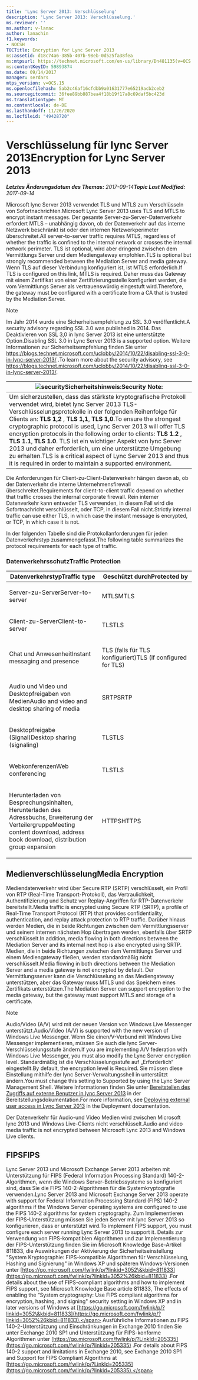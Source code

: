 ```yaml
---
title: 'Lync Server 2013: Verschlüsselung'
description: 'Lync Server 2013: Verschlüsselung.'
ms.reviewer: ''
ms.author: v-lanac
author: lanachin
f1.keywords:
- NOCSH
TOCTitle: Encryption for Lync Server 2013
ms:assetid: d18c74a6-385b-407b-98eb-0d525fa38fea
ms:mtpsurl: https://technet.microsoft.com/en-us/library/Dn481135(v=OCS.15)
ms:contentKeyID: 59893874
ms.date: 09/14/2017
manager: serdars
mtps_version: v=OCS.15
ms.openlocfilehash: 5ab2c46af16cfdbb9a01631777e65219acb2ceb2
ms.sourcegitcommit: 36fee89bb887bea4f18b19f17a8c69daf5bc423d
ms.translationtype: MT
ms.contentlocale: de-DE
ms.lasthandoff: 11/26/2020
ms.locfileid: "49428720"
---
```

# <a name="encryption-for-lync-server-2013"></a><span data-ttu-id="552c8-103">Verschlüsselung für lync Server 2013</span><span class="sxs-lookup"><span data-stu-id="552c8-103">Encryption for Lync Server 2013</span></span>

<div data-xmlns="http://www.w3.org/1999/xhtml">

<div class="topic" data-xmlns="http://www.w3.org/1999/xhtml" data-msxsl="urn:schemas-microsoft-com:xslt" data-cs="https://msdn.microsoft.com/">

<div data-asp="https://msdn2.microsoft.com/asp">



</div>

<div id="mainSection">

<div id="mainBody"><span data-ttu-id="552c8-104">

<span> </span></span><span class="sxs-lookup"><span data-stu-id="552c8-104">

<span> </span></span></span>

<span data-ttu-id="552c8-105">_**Letztes Änderungsdatum des Themas:** 2017-09-14_</span><span class="sxs-lookup"><span data-stu-id="552c8-105">_**Topic Last Modified:** 2017-09-14_</span></span>

<span data-ttu-id="552c8-106">Microsoft lync Server 2013 verwendet TLS und MTLS zum Verschlüsseln von Sofortnachrichten.</span><span class="sxs-lookup"><span data-stu-id="552c8-106">Microsoft Lync Server 2013 uses TLS and MTLS to encrypt instant messages.</span></span> <span data-ttu-id="552c8-107">Der gesamte Server-zu-Server-Datenverkehr erfordert MTLS – unabhängig davon, ob der Datenverkehr auf das interne Netzwerk beschränkt ist oder den internen Netzwerkperimeter überschreitet.</span><span class="sxs-lookup"><span data-stu-id="552c8-107">All server-to-server traffic requires MTLS, regardless of whether the traffic is confined to the internal network or crosses the internal network perimeter.</span></span> <span data-ttu-id="552c8-108">TLS ist optional, wird aber dringend zwischen dem Vermittlungs Server und dem Mediengateway empfohlen.</span><span class="sxs-lookup"><span data-stu-id="552c8-108">TLS is optional but strongly recommended between the Mediation Server and media gateway.</span></span> <span data-ttu-id="552c8-109">Wenn TLS auf dieser Verbindung konfiguriert ist, ist MTLS erforderlich.</span><span class="sxs-lookup"><span data-stu-id="552c8-109">If TLS is configured on this link, MTLS is required.</span></span> <span data-ttu-id="552c8-110">Daher muss das Gateway mit einem Zertifikat von einer Zertifizierungsstelle konfiguriert werden, die vom Vermittlungs Server als vertrauenswürdig eingestuft wird.</span><span class="sxs-lookup"><span data-stu-id="552c8-110">Therefore, the gateway must be configured with a certificate from a CA that is trusted by the Mediation Server.</span></span>

<div>


> [!NOTE]  
> <span data-ttu-id="552c8-111">Im Jahr 2014 wurde eine Sicherheitsempfehlung zu SSL 3.0 veröffentlicht.</span><span class="sxs-lookup"><span data-stu-id="552c8-111">A security advisory regarding SSL 3.0 was published in 2014.</span></span> <span data-ttu-id="552c8-112">Das Deaktivieren von SSL 3,0 in lync Server 2013 ist eine unterstützte Option.</span><span class="sxs-lookup"><span data-stu-id="552c8-112">Disabling SSL 3.0 in Lync Server 2013 is a supported option.</span></span> <span data-ttu-id="552c8-113">Weitere Informationen zur Sicherheitsempfehlung finden Sie unter <A class=uri href="https://blogs.technet.microsoft.com/uclobby/2014/10/22/disabling-ssl-3-0-in-lync-server-2013/">https://blogs.technet.microsoft.com/uclobby/2014/10/22/disabling-ssl-3-0-in-lync-server-2013/</A> .</span><span class="sxs-lookup"><span data-stu-id="552c8-113">To learn more about the security advisory, see <A class=uri href="https://blogs.technet.microsoft.com/uclobby/2014/10/22/disabling-ssl-3-0-in-lync-server-2013/">https://blogs.technet.microsoft.com/uclobby/2014/10/22/disabling-ssl-3-0-in-lync-server-2013/</A>.</span></span>



</div>

<div>

<table>
<thead>
<tr class="header">
<th><img src="images/Gg398321.security(OCS.15).gif" title="Sicherheits" alt="security" /><span data-ttu-id="552c8-115">Sicherheitshinweis:</span><span class="sxs-lookup"><span data-stu-id="552c8-115">Security Note:</span></span></th>
</tr>
</thead>
<tbody>
<tr class="odd">
<td><span data-ttu-id="552c8-116">Um sicherzustellen, dass das stärkste kryptografische Protokoll verwendet wird, bietet lync Server 2013 TLS-Verschlüsselungsprotokolle in der folgenden Reihenfolge für Clients an: <strong>TLS 1,2</strong> , <strong>TLS 1,1</strong>, <strong>TLS 1,0</strong>.</span><span class="sxs-lookup"><span data-stu-id="552c8-116">To ensure the strongest cryptographic protocol is used, Lync Server 2013 will offer TLS encryption protocols in the following order to clients: <strong>TLS 1.2</strong> , <strong>TLS 1.1</strong>, <strong>TLS 1.0</strong>.</span></span> <span data-ttu-id="552c8-117">TLS ist ein wichtiger Aspekt von lync Server 2013 und daher erforderlich, um eine unterstützte Umgebung zu erhalten.</span><span class="sxs-lookup"><span data-stu-id="552c8-117">TLS is a critical aspect of Lync Server 2013 and thus it is required in order to maintain a supported environment.</span></span></td>
</tr>
</tbody>
</table>


</div>

<span data-ttu-id="552c8-118">Die Anforderungen für Client-zu-Client-Datenverkehr hängen davon ab, ob der Datenverkehr die interne Unternehmensfirewall überschreitet.</span><span class="sxs-lookup"><span data-stu-id="552c8-118">Requirements for client-to-client traffic depend on whether that traffic crosses the internal corporate firewall.</span></span> <span data-ttu-id="552c8-119">Rein interner Datenverkehr kann entweder TLS verwenden, in diesem Fall wird die Sofortnachricht verschlüsselt, oder TCP, in diesem Fall nicht.</span><span class="sxs-lookup"><span data-stu-id="552c8-119">Strictly internal traffic can use either TLS, in which case the instant message is encrypted, or TCP, in which case it is not.</span></span>

<span data-ttu-id="552c8-120">In der folgenden Tabelle sind die Protokollanforderungen für jeden Datenverkehrstyp zusammengefasst.</span><span class="sxs-lookup"><span data-stu-id="552c8-120">The following table summarizes the protocol requirements for each type of traffic.</span></span>

### <a name="traffic-protection"></a><span data-ttu-id="552c8-121">Datenverkehrsschutz</span><span class="sxs-lookup"><span data-stu-id="552c8-121">Traffic Protection</span></span>

<table>
<colgroup>
<col style="width: 50%" />
<col style="width: 50%" />
</colgroup>
<thead>
<tr class="header">
<th><span data-ttu-id="552c8-122">Datenverkehrstyp</span><span class="sxs-lookup"><span data-stu-id="552c8-122">Traffic type</span></span></th>
<th><span data-ttu-id="552c8-123">Geschützt durch</span><span class="sxs-lookup"><span data-stu-id="552c8-123">Protected by</span></span></th>
</tr>
</thead>
<tbody>
<tr class="odd">
<td><p><span data-ttu-id="552c8-124">Server-zu-Server</span><span class="sxs-lookup"><span data-stu-id="552c8-124">Server-to-server</span></span></p></td>
<td><p><span data-ttu-id="552c8-125">MTLS</span><span class="sxs-lookup"><span data-stu-id="552c8-125">MTLS</span></span></p></td>
</tr>
<tr class="even">
<td><p><span data-ttu-id="552c8-126">Client-zu-Server</span><span class="sxs-lookup"><span data-stu-id="552c8-126">Client-to-server</span></span></p></td>
<td><p><span data-ttu-id="552c8-127">TLS</span><span class="sxs-lookup"><span data-stu-id="552c8-127">TLS</span></span></p></td>
</tr>
<tr class="odd">
<td><p><span data-ttu-id="552c8-128">Chat und Anwesenheit</span><span class="sxs-lookup"><span data-stu-id="552c8-128">Instant messaging and presence</span></span></p></td>
<td><p><span data-ttu-id="552c8-129">TLS (falls für TLS konfiguriert)</span><span class="sxs-lookup"><span data-stu-id="552c8-129">TLS (if configured for TLS)</span></span></p></td>
</tr>
<tr class="even">
<td><p><span data-ttu-id="552c8-130">Audio und Video und Desktopfreigaben von Medien</span><span class="sxs-lookup"><span data-stu-id="552c8-130">Audio and video and desktop sharing of media</span></span></p></td>
<td><p><span data-ttu-id="552c8-131">SRTP</span><span class="sxs-lookup"><span data-stu-id="552c8-131">SRTP</span></span></p></td>
</tr>
<tr class="odd">
<td><p><span data-ttu-id="552c8-132">Desktopfreigabe (Signal)</span><span class="sxs-lookup"><span data-stu-id="552c8-132">Desktop sharing (signaling)</span></span></p></td>
<td><p><span data-ttu-id="552c8-133">TLS</span><span class="sxs-lookup"><span data-stu-id="552c8-133">TLS</span></span></p></td>
</tr>
<tr class="even">
<td><p><span data-ttu-id="552c8-134">Webkonferenzen</span><span class="sxs-lookup"><span data-stu-id="552c8-134">Web conferencing</span></span></p></td>
<td><p><span data-ttu-id="552c8-135">TLS</span><span class="sxs-lookup"><span data-stu-id="552c8-135">TLS</span></span></p></td>
</tr>
<tr class="odd">
<td><p><span data-ttu-id="552c8-136">Herunterladen von Besprechungsinhalten, Herunterladen des Adressbuchs, Erweiterung der Verteilergruppe</span><span class="sxs-lookup"><span data-stu-id="552c8-136">Meeting content download, address book download, distribution group expansion</span></span></p></td>
<td><p><span data-ttu-id="552c8-137">HTTPS</span><span class="sxs-lookup"><span data-stu-id="552c8-137">HTTPS</span></span></p></td>
</tr>
</tbody>
</table>


<div>

## <a name="media-encryption"></a><span data-ttu-id="552c8-138">Medienverschlüsselung</span><span class="sxs-lookup"><span data-stu-id="552c8-138">Media Encryption</span></span>

<span data-ttu-id="552c8-139">Mediendatenverkehr wird über Secure RTP (SRTP) verschlüsselt, ein Profil von RTP (Real-Time Transport-Protokoll), das Vertraulichkeit, Authentifizierung und Schutz vor Replay-Angriffen für RTP-Datenverkehr bereitstellt.</span><span class="sxs-lookup"><span data-stu-id="552c8-139">Media traffic is encrypted using Secure RTP (SRTP), a profile of Real-Time Transport Protocol (RTP) that provides confidentiality, authentication, and replay attack protection to RTP traffic.</span></span> <span data-ttu-id="552c8-140">Darüber hinaus werden Medien, die in beide Richtungen zwischen dem Vermittlungsserver und seinem internen nächsten Hop übertragen werden, ebenfalls über SRTP verschlüsselt.</span><span class="sxs-lookup"><span data-stu-id="552c8-140">In addition, media flowing in both directions between the Mediation Server and its internal next hop is also encrypted using SRTP.</span></span> <span data-ttu-id="552c8-141">Medien, die in beide Richtungen zwischen dem Vermittlungs Server und einem Mediengateway fließen, werden standardmäßig nicht verschlüsselt.</span><span class="sxs-lookup"><span data-stu-id="552c8-141">Media flowing in both directions between the Mediation Server and a media gateway is not encrypted by default.</span></span> <span data-ttu-id="552c8-142">Der Vermittlungsserver kann die Verschlüsselung an das Mediengateway unterstützen, aber das Gateway muss MTLS und das Speichern eines Zertifikats unterstützen.</span><span class="sxs-lookup"><span data-stu-id="552c8-142">The Mediation Server can support encryption to the media gateway, but the gateway must support MTLS and storage of a certificate.</span></span>

<div>


> [!NOTE]  
> <span data-ttu-id="552c8-143">Audio/Video (A/V) wird mit der neuen Version von Windows Live Messenger unterstützt.</span><span class="sxs-lookup"><span data-stu-id="552c8-143">Audio/Video (A/V) is supported with the new version of Windows Live Messenger.</span></span> <span data-ttu-id="552c8-144">Wenn Sie einen/V-Verbund mit Windows Live Messenger implementieren, müssen Sie auch die lync Server-Verschlüsselungsstufe ändern.</span><span class="sxs-lookup"><span data-stu-id="552c8-144">If you are implementing A/V federation with Windows Live Messenger, you must also modify the Lync Server encryption level.</span></span> <span data-ttu-id="552c8-145">Standardmäßig ist die Verschlüsselungsstufe auf „Erforderlich“ eingestellt.</span><span class="sxs-lookup"><span data-stu-id="552c8-145">By default, the encryption level is Required.</span></span> <span data-ttu-id="552c8-146">Sie müssen diese Einstellung mithilfe der lync Server-Verwaltungsshell in unterstützt ändern.</span><span class="sxs-lookup"><span data-stu-id="552c8-146">You must change this setting to Supported by using the Lync Server Management Shell.</span></span> <span data-ttu-id="552c8-147">Weitere Informationen finden Sie unter <A href="lync-server-2013-deploying-external-user-access.md">Bereitstellen des Zugriffs auf externe Benutzer in lync Server 2013</A> in der Bereitstellungsdokumentation.</span><span class="sxs-lookup"><span data-stu-id="552c8-147">For more information, see <A href="lync-server-2013-deploying-external-user-access.md">Deploying external user access in Lync Server 2013</A> in the Deployment documentation.</span></span>



</div>

<span data-ttu-id="552c8-148">Der Datenverkehr für Audio-und Video Medien wird zwischen Microsoft lync 2013 und Windows Live-Clients nicht verschlüsselt.</span><span class="sxs-lookup"><span data-stu-id="552c8-148">Audio and video media traffic is not encrypted between Microsoft Lync 2013 and Windows Live clients.</span></span>

</div>

<div>

## <a name="fips"></a><span data-ttu-id="552c8-149">FIPS</span><span class="sxs-lookup"><span data-stu-id="552c8-149">FIPS</span></span>

<span data-ttu-id="552c8-150">Lync Server 2013 und Microsoft Exchange Server 2013 arbeiten mit Unterstützung für FIPS (Federal Information Processing Standard) 140-2-Algorithmen, wenn die Windows Server-Betriebssysteme so konfiguriert sind, dass Sie die FIPS 140-2-Algorithmen für die Systemkryptografie verwenden.</span><span class="sxs-lookup"><span data-stu-id="552c8-150">Lync Server 2013 and Microsoft Exchange Server 2013 operate with support for Federal Information Processing Standard (FIPS) 140-2 algorithms if the Windows Server operating systems are configured to use the FIPS 140-2 algorithms for system cryptography.</span></span> <span data-ttu-id="552c8-151">Zum Implementieren der FIPS-Unterstützung müssen Sie jeden Server mit lync Server 2013 so konfigurieren, dass er unterstützt wird.</span><span class="sxs-lookup"><span data-stu-id="552c8-151">To implement FIPS support, you must configure each server running Lync Server 2013 to support it.</span></span> <span data-ttu-id="552c8-152">Details zur Verwendung von FIPS-kompatiblen Algorithmen und zur Implementierung der FIPS-Unterstützung finden Sie im Microsoft Knowledge Base-Artikel 811833, die Auswirkungen der Aktivierung der Sicherheitseinstellung "System Kryptographie: FIPS-kompatible Algorithmen für Verschlüsselung, Hashing und Signierung" in Windows XP und späteren Windows-Versionen unter [https://go.microsoft.com/fwlink/p/?linkid=3052\&kbid=811833](https://go.microsoft.com/fwlink/p/?linkid=3052%26kbid=811833) .</span><span class="sxs-lookup"><span data-stu-id="552c8-152">For details about the use of FIPS-compliant algorithms and how to implement FIPS support, see Microsoft Knowledge Base article 811833, The effects of enabling the “System cryptography: Use FIPS compliant algorithms for encryption, hashing, and signing" security setting in Windows XP and in later versions of Windows at [https://go.microsoft.com/fwlink/p/?linkid=3052\&kbid=811833](https://go.microsoft.com/fwlink/p/?linkid=3052%26kbid=811833).</span></span> <span data-ttu-id="552c8-153">Ausführliche Informationen zu FIPS 140-2-Unterstützung und Einschränkungen in Exchange 2010 finden Sie unter Exchange 2010 SP1 und Unterstützung für FIPS-konforme Algorithmen unter [https://go.microsoft.com/fwlink/p/?LinkId=205335](https://go.microsoft.com/fwlink/p/?linkid=205335) .</span><span class="sxs-lookup"><span data-stu-id="552c8-153">For details about FIPS 140-2 support and limitations in Exchange 2010, see Exchange 2010 SP1 and Support for FIPS Compliant Algorithms at [https://go.microsoft.com/fwlink/p/?LinkId=205335](https://go.microsoft.com/fwlink/p/?linkid=205335).</span></span>

<span data-ttu-id="552c8-154"></div>

</div>

<span> </span>

</div>

</div>

</span><span class="sxs-lookup"><span data-stu-id="552c8-154"></div>

</div>

<span> </span>

</div>

</div>

</span></span></div>

